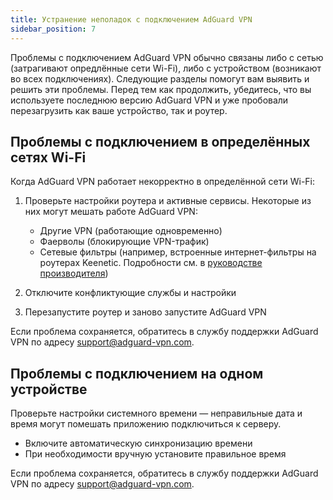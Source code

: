 ```yaml
---
title: Устранение неполадок с подключением AdGuard VPN
sidebar_position: 7
---
```


Проблемы с подключением AdGuard VPN обычно связаны либо с сетью (затрагивают опредлённые сети Wi-Fi), либо с устройством (возникают во всех подключениях). Следующие разделы помогут вам выявить и решить эти проблемы. Перед тем как продолжить, убедитесь, что вы используете последнюю версию AdGuard VPN и уже пробовали перезагрузить как ваше устройство, так и роутер.

## Проблемы с подключением в определённых сетях Wi-Fi

Когда AdGuard VPN работает некорректно в определённой сети Wi-Fi:

1. Проверьте настройки роутера и активные сервисы. Некоторые из них могут мешать работе AdGuard VPN:

    - Другие VPN (работающие одновременно)
    - Фаерволы (блокирующие VPN-трафик)
    - Сетевые фильтры (например, встроенные интернет-фильтры на роутерах Keenetic. Подробности см. в [руководстве производителя](https://help.keenetic.com/hc/en-us/articles/4415711575698-Content-filtering-and-ad-blocking-options))

2. Отключите конфликтующие службы и настройки

3. Перезапустите роутер и заново запустите AdGuard VPN

Если проблема сохраняется, обратитесь в службу поддержки AdGuard VPN по адресу support@adguard-vpn.com.

## Проблемы с подключением на одном устройстве

Проверьте настройки системного времени — неправильные дата и время могут помешать приложению подключиться к серверу.

- Включите автоматическую синхронизацию времени
- При необходимости вручную установите правильное время

Если проблема сохраняется, обратитесь в службу поддержки AdGuard VPN по адресу support@adguard-vpn.com.
